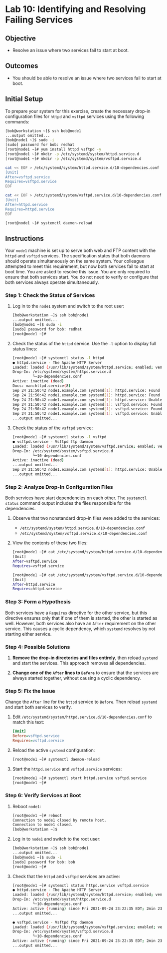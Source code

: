 # Lab 10: Identifying and Resolving Failing Services

## Objective

- Resolve an issue where two services fail to start at boot.

## Outcomes

- You should be able to resolve an issue where two services fail to start at boot.

## Initial Setup

To prepare your system for this exercise, create the necessary drop-in configuration files for `httpd` and `vsftpd` services using the following commands:

```bash
[bob@workstation ~]$ ssh bob@node1
...output omitted...
[bob@node1 ~]$ sudo -i
[sudo] password for bob: redhat
[root@node1 ~]# yum install httpd vsftpd -y
[root@node1 ~]# mkdir -p /etc/systemd/system/httpd.service.d
[root@node1 ~]# mkdir -p /etc/systemd/system/vsftpd.service.d

cat << EOF > /etc/systemd/system/httpd.service.d/10-dependencies.conf
[Unit]
After=vsftpd.service
Requires=vsftpd.service
EOF

cat << EOF > /etc/systemd/system/vsftpd.service.d/10-dependencies.conf
[Unit]
After=httpd.service
Requires=httpd.service
EOF

[root@node1 ~]# systemctl daemon-reload
```

## Instructions

Your `node1` machine is set up to serve both web and FTP content with the `httpd` and `vsftpd` services. The specification states that both daemons should operate simultaneously on the same system. Your colleague attempted to meet this requirement, but now both services fail to start at boot time. You are asked to resolve this issue. You are only required to ensure that both services start. You do not need to verify or configure that both services always operate simultaneously.

### Step 1: Check the Status of Services

1. Log in to the `node1` system and switch to the root user:

   ```bash
   [bob@workstation ~]$ ssh bob@node1
   ...output omitted...
   [bob@node1 ~]$ sudo -i
   [sudo] password for bob: redhat
   [root@node1 ~]#
   ```

2. Check the status of the `httpd` service. Use the `-l` option to display full status lines:

   ```bash
   [root@node1 ~]# systemctl status -l httpd
   ● httpd.service - The Apache HTTP Server
   Loaded: loaded (/usr/lib/systemd/system/httpd.service; enabled; vendor preset: disabled)
   Drop-In: /etc/systemd/system/httpd.service.d
            └─10-dependencies.conf
   Active: inactive (dead)
   Docs: man:httpd.service(8)
   Sep 24 21:50:42 node1.example.com systemd[1]: httpd.service: Found ordering cycle on vsftpd.service/start
   Sep 24 21:50:42 node1.example.com systemd[1]: httpd.service: Found dependency on httpd.service/start
   Sep 24 21:50:42 node1.example.com systemd[1]: httpd.service: Unable to break cycle starting with httpd.service/start
   Sep 24 21:50:42 node1.example.com systemd[1]: vsftpd.service: Found ordering cycle on httpd.service/start
   Sep 24 21:50:42 node1.example.com systemd[1]: vsftpd.service: Found dependency on vsftpd.service/start
   Sep 24 21:50:42 node1.example.com systemd[1]: vsftpd.service: Unable to break cycle starting with vsftpd.service/start
   ...output omitted...
   ```

3. Check the status of the `vsftpd` service:

   ```bash
   [root@node1 ~]# systemctl status -l vsftpd
   ● vsftpd.service - Vsftpd ftp daemon
   Loaded: loaded (/usr/lib/systemd/system/vsftpd.service; enabled; vendor preset: disabled)
   Drop-In: /etc/systemd/system/vsftpd.service.d
            └─10-dependencies.conf
   Active: inactive (dead)
   ...output omitted...
   Sep 24 21:50:42 node1.example.com systemd[1]: httpd.service: Unable to break cycle starting with httpd.service/start
   ...output omitted...
   ```

### Step 2: Analyze Drop-In Configuration Files

Both services have start dependencies on each other. The `systemctl status` command output includes the files responsible for the dependencies.

1. Observe that two nonstandard drop-in files were added to the services:

   - `/etc/systemd/system/httpd.service.d/10-dependencies.conf`
   - `/etc/systemd/system/vsftpd.service.d/10-dependencies.conf`

2. View the contents of these two files:

   ```bash
   [root@node1 ~]# cat /etc/systemd/system/httpd.service.d/10-dependencies.conf
   [Unit]
   After=vsftpd.service
   Requires=vsftpd.service
   
   [root@node1 ~]# cat /etc/systemd/system/vsftpd.service.d/10-dependencies.conf
   [Unit]
   After=httpd.service
   Requires=httpd.service
   ```

### Step 3: Form a Hypothesis

Both services have a `Requires` directive for the other service, but this directive ensures only that if one of them is started, the other is started as well. However, both services also have an `After` requirement on the other service. This causes a cyclic dependency, which `systemd` resolves by not starting either service.

### Step 4: Possible Solutions

1. **Remove the drop-in directories and files entirely**, then reload `systemd` and start the services. This approach removes all dependencies.

2. **Change one of the `After` lines to `Before`** to ensure that the services are always started together, without causing a cyclic dependency.

### Step 5: Fix the Issue

Change the `After` line for the `httpd` service to `Before`. Then reload `systemd` and start both services to verify.

1. Edit `/etc/systemd/system/httpd.service.d/10-dependencies.conf` to match this text:

   ```ini
   [Unit]
   Before=vsftpd.service
   Requires=vsftpd.service
   ```

2. Reload the active `systemd` configuration:

   ```bash
   [root@node1 ~]# systemctl daemon-reload
   ```

3. Start the `httpd.service` and `vsftpd.service` services:

   ```bash
   [root@node1 ~]# systemctl start httpd.service vsftpd.service
   [root@node1 ~]#
   ```

### Step 6: Verify Services at Boot

1. Reboot `node1`:

   ```bash
   [root@node1 ~]# reboot
   Connection to node1 closed by remote host.
   Connection to node1 closed.
   [bob@workstation ~]$
   ```

2. Log in to `node1` and switch to the root user:

   ```bash
   [bob@workstation ~]$ ssh bob@node1
   ...output omitted...
   [bob@node1 ~]$ sudo -i
   [sudo] password for bob: bob
   [root@node1 ~]#
   ```

3. Check that the `httpd` and `vsftpd` services are active:

   ```bash
   [root@node1 ~]# systemctl status httpd.service vsftpd.service
   ● httpd.service - The Apache HTTP Server
   Loaded: loaded (/usr/lib/systemd/system/httpd.service; enabled; vendor preset: disabled)
   Drop-In: /etc/systemd/system/httpd.service.d
            └─10-dependencies.conf
   Active: active (running) since Fri 2021-09-24 23:22:35 EDT; 2min 23s ago
   ...output omitted...
   
   ● vsftpd.service - Vsftpd ftp daemon
   Loaded: loaded (/usr/lib/systemd/system/vsftpd.service; enabled; vendor preset: disabled)
   Drop-In: /etc/systemd/system/vsftpd.service.d
            └─10-dependencies.conf
   Active: active (running) since Fri 2021-09-24 23:22:35 EDT; 2min 23s ago
   ...output omitted...
   ```

